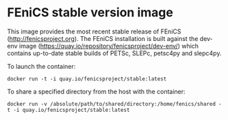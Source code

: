 # FEniCS stable version image

This image provides the most recent stable release of FEniCS
(<http://fenicsproject.org>). The FEniCS installation is built against
the dev-env image (<https://quay.io/repository/fenicsproject/dev-env/>)
which contains up-to-date stable builds of PETSc, SLEPc, petsc4py and
slepc4py.

To launch the container:

    docker run -t -i quay.io/fenicsproject/stable:latest

To share a specified directory from the host with the container:

    docker run -v /absolute/path/to/shared/directory:/home/fenics/shared -t -i quay.io/fenicsproject/stable:latest
